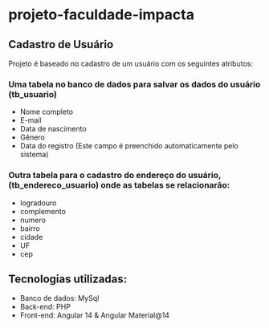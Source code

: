 # projeto-faculdade-impacta
<h2>Cadastro de Usuário</h2>

<p>Projeto é baseado no cadastro de um usuário com os seguintes atributos:

  ### Uma tabela no banco de dados para salvar os dados do usuário (tb_usuario)
  <ul>
    <li>Nome completo</li>
    <li>E-mail</li>
    <li>Data de nascimento</li>
    <li>Gênero</li>
    <li>Data do registro (Este campo é preenchido automaticamente pelo sistema)</li>
  </ul>
  
  ### Outra tabela para o cadastro do endereço do usuário, (tb_endereco_usuario) onde as tabelas se relacionarão:
  <ul>
    <li>logradouro</li>
    <li>complemento</li>
    <li>numero</li>
    <li>bairro</li>
    <li>cidade</li>
    <li>UF</li>
    <li>cep</li>
  </ul>
</p>

## Tecnologias utilizadas:
<ul>
  <li>Banco de dados: MySql</li>
  <li>Back-end: PHP</li>
  <li>Front-end: Angular 14 & Angular Material@14</li>
</ul>
